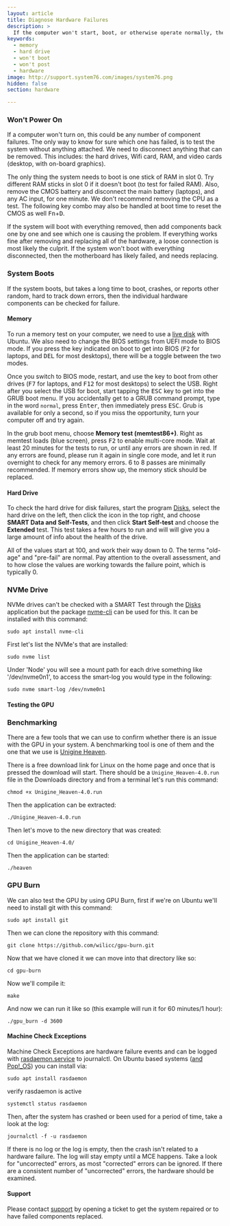 ```yaml
---
layout: article
title: Diagnose Hardware Failures
description: >
  If the computer won't start, boot, or otherwise operate normally, there may be a hardware issue.  Follow these steps to diagnose hardware failures.
keywords:
  - memory
  - hard drive
  - won't boot
  - won't post
  - hardware
image: http://support.system76.com/images/system76.png
hidden: false
section: hardware

---
```


### Won't Power On

If a computer won't turn on, this could be any number of component failures.  The only way to know for sure which one has failed, is to test the system without anything attached.  We need to disconnect anything that can be removed.  This includes: the hard drives, Wifi card, RAM, and video cards (desktop, with on-board graphics).

The only thing the system needs to boot is one stick of RAM in slot 0. Try different RAM sticks in slot 0 if it doesn't boot (to test for failed RAM).  Also, remove the CMOS battery and disconnect the main battery (laptops), and any AC input, for one minute.  We don't recommend removing the CPU as a test. The following key combo may also be handled at boot time to reset the CMOS as well <kbd>Fn</kbd>+<kbd>D</kbd>. 

If the system will boot with everything removed, then add components back one by one and see which one is causing the problem.  If everything works fine after removing and replacing all of the hardware, a loose connection is most likely the culprit.  If the system won't boot with everything disconnected, then the motherboard has likely failed, and needs replacing.

### System Boots

If the system boots, but takes a long time to boot, crashes, or reports other random, hard to track down errors, then the individual hardware components can be checked for failure.

#### Memory

To run a memory test on your computer, we need to use a [live disk](/articles/live-disk/) with Ubuntu. We also need to change the BIOS settings from UEFI mode to BIOS mode.  If you press the key indicated on boot to get into BIOS (<kbd>F2</kbd> for laptops, and <kbd>DEL</kbd> for most desktops), there will be a toggle between the two modes.

Once you switch to BIOS mode, restart, and use the key to boot from other drives (<kbd>F7</kbd> for laptops, and <kbd>F12</kbd> for most desktops) to select the USB.  Right after you select the USB for boot, start tapping the <kbd>ESC</kbd> key to get into the GRUB boot menu.  If you accidentally get to a GRUB command prompt, type in the word `normal`, press <kbd>Enter</kbd>, then immediately press <kbd>ESC</kbd>.  Grub is available for only a second, so if you miss the opportunity, turn your computer off and try again.

In the grub boot menu, choose **Memory test (memtest86+)**.  Right as memtest loads (blue screen), press <kbd>F2</kbd> to enable multi-core mode.  Wait at least 20 minutes for the tests to run, or until any errors are shown in red.  If any errors are found, please run it again in single core mode, and let it run overnight to check for any memory errors.  6 to 8 passes are minimally recommended.  If memory errors show up, the memory stick should be replaced.

#### Hard Drive

To check the hard drive for disk failures, start the program <u>Disks</u>, select the hard drive on the left, then click the icon in the top right, and choose **SMART Data and Self-Tests**, and then click **Start Self-test** and choose the **Extended** test.  This test takes a few hours to run and will will give you a large amount of info about the health of the drive.

All of the values start at 100, and work their way down to 0.  The terms "old-age" and "pre-fail" are normal.  Pay attention to the overall assessment, and to how close the values are working towards the failure point, which is typically 0.

### NVMe Drive

NVMe drives can't be checked with a SMART Test through the <u>Disks</u> application but the package <u>nvme-cli</u> can be used for this. It can be installed with this command:

```
sudo apt install nvme-cli
```

First let's list the NVMe's that are installed:

```
sudo nvme list
```

Under 'Node' you will see a mount path for each drive something like '/dev/nvme0n1', to access the smart-log you would type in the following:

```
sudo nvme smart-log /dev/nvme0n1
```

#### Testing the GPU

### Benchmarking

There are a few tools that we can use to confirm whether there is an issue with the GPU in your system. A benchmarking tool is one of them and the one that we use is [Unigine Heaven](https://benchmark.unigine.com/heaven).

There is a free download link for Linux on the home page and once that is pressed the download will start. There should be a `Unigine_Heaven-4.0.run` file in the Downloads directory and from a terminal let's run this command:

```
chmod +x Unigine_Heaven-4.0.run 
```

Then the application can be extracted:

```
./Unigine_Heaven-4.0.run 
```

Then let's move to the new directory that was created:

```
cd Unigine_Heaven-4.0/
```

Then the application can be started:

```
./heaven
```

### GPU Burn

We can also test the GPU by using GPU Burn, first if we're on Ubuntu we'll need to install git with this command:

```
sudo apt install git
```

Then we can clone the repository with this command:

```
git clone https://github.com/wilicc/gpu-burn.git
```

Now that we have cloned it we can move into that directory like so:

```
cd gpu-burn
```

Now we'll compile it:

```
make
```

And now we can run it like so (this example will run it for 60 minutes/1 hour):

```
./gpu_burn -d 3600
```

#### Machine Check Exceptions

Machine Check Exceptions are hardware failure events and can be logged with <u>rasdaemon.service</u> to journalctl. On Ubuntu based systems (<u>and Pop!_OS</u>) you can install via:
```
sudo apt install rasdaemon
```
verify rasdaemon is active
```
systemctl status rasdaemon
```

Then, after the system has crashed or been used for a period of time, take a look at the log:
```
journalctl -f -u rasdaemon
```

If there is no log or the log is empty, then the crash isn't related to a hardware failure.  The log will stay empty until a MCE happens.  Take a look for "uncorrected" errors, as most "corrected" errors can be ignored.  If there are a consistent number of "uncorrected" errors, the hardware should be examined.

#### Support

Please contact [support](https://support.system76.com/) by opening a ticket to get the system repaired or to have failed components replaced.
